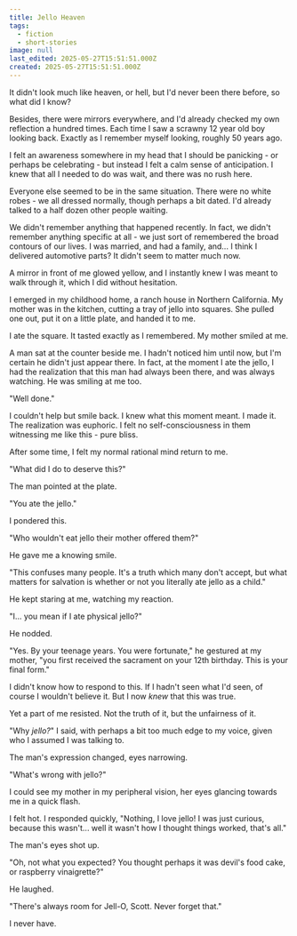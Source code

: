 ```yaml
---
title: Jello Heaven
tags:
  - fiction
  - short-stories
image: null
last_edited: 2025-05-27T15:51:51.000Z
created: 2025-05-27T15:51:51.000Z
---
```

It didn't look much like heaven, or hell, but I'd never been there before, so what did I know?

Besides, there were mirrors everywhere, and I'd already checked my own reflection a hundred times. Each time I saw a scrawny 12 year old boy looking back. Exactly as I remember myself looking, roughly 50 years ago.

I felt an awareness somewhere in my head that I should be panicking - or perhaps be celebrating - but instead I felt a calm sense of anticipation. I knew that all I needed to do was wait, and there was no rush here.

Everyone else seemed to be in the same situation. There were no white robes - we all dressed normally, though perhaps a bit dated. I'd already talked to a half dozen other people waiting.

We didn't remember anything that happened recently. In fact, we didn't remember anything specific at all - we just sort of remembered the broad contours of our lives. I was married, and had a family, and... I think I delivered automotive parts? It didn't seem to matter much now.

A mirror in front of me glowed yellow, and I instantly knew I was meant to walk through it, which I did without hesitation.

I emerged in my childhood home, a ranch house in Northern California. My mother was in the kitchen, cutting a tray of jello into squares. She pulled one out, put it on a little plate, and handed it to me.

I ate the square. It tasted exactly as I remembered. My mother smiled at me.

A man sat at the counter beside me. I hadn't noticed him until now, but I'm certain he didn't just appear there. In fact, at the moment I ate the jello, I had the realization that this man had always been there, and was always watching. He was smiling at me too.

"Well done."

I couldn't help but smile back. I knew what this moment meant. I made it. The realization was euphoric. I felt no self-consciousness in them witnessing me like this - pure bliss.

After some time, I felt my normal rational mind return to me.

"What did I do to deserve this?"

The man pointed at the plate.

"You ate the jello."

I pondered this.

"Who wouldn't eat jello their mother offered them?"

He gave me a knowing smile.

"This confuses many people. It's a truth which many don't accept, but what matters for salvation is whether or not you literally ate jello as a child."

He kept staring at me, watching my reaction.

"I... you mean if I ate physical jello?"

He nodded.

"Yes. By your teenage years. You were fortunate," he gestured at my mother, "you first received the sacrament on your 12th birthday. This is your final form."

I didn't know how to respond to this. If I hadn't seen what I'd seen, of course I wouldn't believe it. But I now _knew_ that this was true.

Yet a part of me resisted. Not the truth of it, but the unfairness of it.

"Why _jello?_" I said, with perhaps a bit too much edge to my voice, given who I assumed I was talking to.

The man's expression changed, eyes narrowing.

"What's wrong with jello?"

I could see my mother in my peripheral vision, her eyes glancing towards me in a quick flash.

I felt hot. I responded quickly, "Nothing, I love jello! I was just curious, because this wasn't... well it wasn't how I thought things worked, that's all."

The man's eyes shot up.

"Oh, not what you expected? You thought perhaps it was devil's food cake, or raspberry vinaigrette?"

He laughed.

"There's always room for Jell-O, Scott. Never forget that."

I never have.
